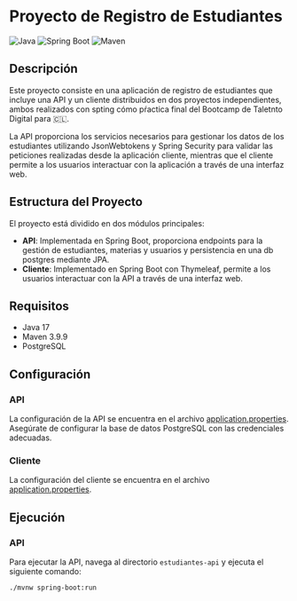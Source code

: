 # Proyecto de Registro de Estudiantes

![Java](https://img.shields.io/badge/Java-ED8B00?style=for-the-badge&logo=java&logoColor=white)
![Spring Boot](https://img.shields.io/badge/Spring_Boot-F2F4F9?style=for-the-badge&logo=spring-boot)
![Maven](https://img.shields.io/badge/Maven-C71A36?style=for-the-badge&logo=apache-maven&logoColor=white)

## Descripción

Este proyecto consiste en una aplicación de registro de estudiantes que incluye una API y un cliente distribuidos en dos proyectos independientes, ambos realizados con spting cómo pŕactica final del Bootcamp de Taletnto Digital para  🇨🇱. 

La API proporciona los servicios necesarios para gestionar los datos de los estudiantes utilizando JsonWebtokens y Spring Security para validar las peticiones realizadas desde la aplicación cliente, mientras que el cliente permite a los usuarios interactuar con la aplicación a través de una interfaz web.

## Estructura del Proyecto

El proyecto está dividido en dos módulos principales:

- **API**: Implementada en Spring Boot, proporciona endpoints para la gestión de estudiantes, materias y usuarios y persistencia en una db postgres mediante JPA.
- **Cliente**: Implementado en Spring Boot con Thymeleaf, permite a los usuarios interactuar con la API a través de una interfaz web.

## Requisitos

- Java 17
- Maven 3.9.9
- PostgreSQL

## Configuración

### API

La configuración de la API se encuentra en el archivo [application.properties](estudiantes-api/src/main/resources/application.properties). Asegúrate de configurar la base de datos PostgreSQL con las credenciales adecuadas.

### Cliente

La configuración del cliente se encuentra en el archivo [application.properties](estudiantes-front/src/main/resources/application.properties).

## Ejecución

### API

Para ejecutar la API, navega al directorio `estudiantes-api` y ejecuta el siguiente comando:

```sh
./mvnw spring-boot:run